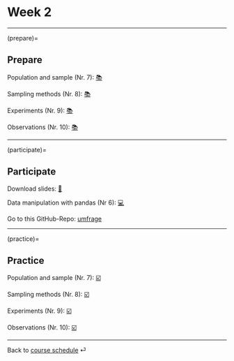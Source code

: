 # Week 2


---

(prepare)=
## Prepare

Population and sample (Nr. 7): [📚](https://openintro-ims.netlify.app/data-design.html#data-design)

Sampling methods (Nr. 8): [📚](https://openintro-ims.netlify.app/data-design.html#sampling-principles-strategies)

Experiments (Nr. 9): [📚](https://openintro-ims.netlify.app/data-design.html#experiments)

Observations (Nr. 10): [📚](https://openintro-ims.netlify.app/data-design.html#observational-studies)

---

(participate)=
## Participate

Download slides: [📑](https://drive.google.com/file/d/1-3uVavxMAvDNMnRiN7sXsZRTReRNsZpj/view?usp=sharing)


Data manipulation with pandas (Nr 6): [💻](../code/6-pandas-intro-short-c.ipynb)

Go to this GitHub-Repo: [umfrage](https://github.com/kirenz/umfrage)





---

(practice)=
## Practice

Population and sample (Nr. 7): [☑️](https://forms.gle/qPYg55ncRyUGCqXH8)

Sampling methods (Nr. 8): [☑️](https://forms.gle/SnQsTPKF5CRQ1Wa49)

Experiments (Nr. 9): [☑️](https://forms.gle/6Tu92Ez83XANW8Un6)

Observations (Nr. 10): [☑️](https://forms.gle/V36KmsTjeH2finms9)


---

Back to [course schedule](../docs/course-schedule.md) ⏎
